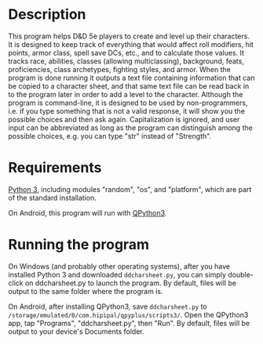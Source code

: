 # Description
This program helps D&D 5e players to create and level up their characters.  It is designed to keep track of everything that would affect roll modifiers, hit points, armor class, spell save DCs, etc., and to calculate those values.  It tracks race, abilities, classes (allowing multiclassing), background, feats, proficiencies, class archetypes, fighting styles, and armor.  When the program is done running it outputs a text file containing information that can be copied to a character sheet, and that same text file can be read back in to the program later in order to add a level to the character.  Although the program is command-line, it is designed to be used by non-programmers, i.e. if you type something that is not a valid response, it will show you the possible choices and then ask again.  Capitalization is ignored, and user input can be abbreviated as long as the program can distinguish among the possible choices, e.g. you can type "str" instead of "Strength".

# Requirements
[Python 3](https://www.python.org), including modules "random", "os", and "platform", which are part of the standard installation.

On Android, this program will run with [QPython3](https://play.google.com/store/apps/details?id=com.hipipal.qpy3).

# Running the program
On Windows (and probably other operating systems), after you have installed Python 3 and downloaded `ddcharsheet.py`, you can simply double-click on ddcharsheet.py to launch the program.  By default, files will be output to the same folder where the program is.

On Android, after installing QPython3, save `ddcharsheet.py` to `/storage/emulated/0/com.hipipal/qpyplus/scripts3/`.  Open the QPython3 app, tap "Programs", "ddcharsheet.py", then "Run".  By default, files will be output to your device's Documents folder.